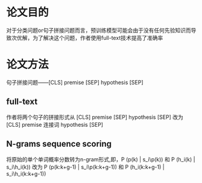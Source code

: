 
# 论文目的
对于分类问题or句子拼接问题而言，预训练模型可能会由于没有任何先验知识而导致次优解，为了解决这个问题，作者使用full-text技术提高了准确率

# 论文方法
句子拼接问题——[CLS] premise [SEP] hypothesis [SEP]
## full-text
作者将两个句子的拼接形式从 [CLS] premise [SEP] hypothesis [SEP] 改为 [CLS] premise 连接词 hypothesis [SEP]

## N-grams sequence scoring
将原始的单个单词概率分数转为n-gram形式,即，P (p(k) | s_i\p(k)) 和 P (h_i(k) | s_i\h_i(k)) 改为  P (p(k:k+g-1) | s_i\p(k:k+g-1)) 和 P (h_i(k:k+g-1) | s_i\h_i(k:k+g-1))

